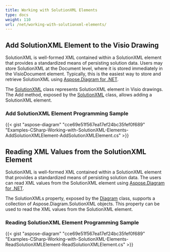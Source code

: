 ```yaml
---
title: Working with SolutionXML Elements
type: docs
weight: 110
url: /net/working-with-solutionxml-elements/
---
```


## **Add SolutionXML Element to the Visio Drawing**
SolutionXML is well-formed XML contained within a SolutionXML element that provides a standardized means of persisting solution data. Users may store SolutionXML at the Document level, where it is stored immediately in the VisioDocument element. Typically, this is the easiest way to store and retrieve SolutionXML using [Aspose.Diagram for .NET](http://www.aspose.com/.net/diagram-component.aspx).

The [SolutionXML](http://www.aspose.com/api/net/diagram/aspose.diagram/solutionXML) class represents SolutionXML element in Visio drawings. The Add method, exposed by the [SolutionXML](http://www.aspose.com/api/net/diagram/aspose.diagram/solutionXML) class, allows adding a SolutionXML element.
### **Add SolutionXML Element Programming Sample**
{{< gist "aspose-diagram" "cce69e51f567ea17ef24bc35fef0f689" "Examples-CSharp-Working-with-SolutionXML-Elements-AddSolutionXMLElement-AddSolutionXMLElement.cs" >}}
## **Reading XML Values from the SolutionXML Element**
SolutionXML is well-formed XML contained within a SolutionXML element that provides a standardized means of persisting solution data. The users can read XML values from the SolutionXML element using [Aspose.Diagram for .NET](http://www.aspose.com/.net/diagram-component.aspx).

The SolutionXMLs property, exposed by the [Diagram](http://www.aspose.com/api/net/diagram/aspose.diagram/diagram) class, supports a collection of Aspose.Diagram.SolutionXML objects. This property can be used to read the XML values from the SolutionXML element.
### **Reading SolutionXML Element Programming Sample**
{{< gist "aspose-diagram" "cce69e51f567ea17ef24bc35fef0f689" "Examples-CSharp-Working-with-SolutionXML-Elements-ReadSolutionXMLElement-ReadSolutionXMLElement.cs" >}}

